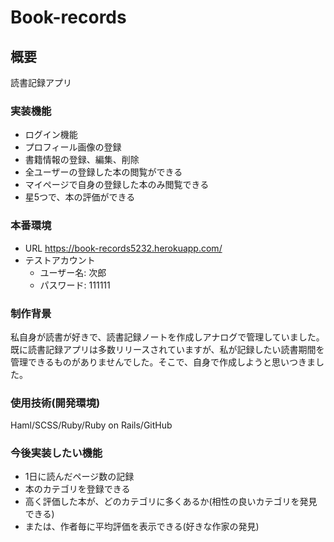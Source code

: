 # Book-records

## 概要
読書記録アプリ
### 実装機能
* ログイン機能
* プロフィール画像の登録
* 書籍情報の登録、編集、削除
* 全ユーザーの登録した本の閲覧ができる
* マイページで自身の登録した本のみ閲覧できる
* 星5つで、本の評価ができる
### 本番環境
* URL https://book-records5232.herokuapp.com/
* テストアカウント
  - ユーザー名: 次郎
  - パスワード: 111111
### 制作背景
私自身が読書が好きで、読書記録ノートを作成しアナログで管理していました。
既に読書記録アプリは多数リリースされていますが、私が記録したい読書期間を管理できるものがありませんでした。そこで、自身で作成しようと思いつきました。
### 使用技術(開発環境)
Haml/SCSS/Ruby/Ruby on Rails/GitHub
### 今後実装したい機能
* 1日に読んだページ数の記録
* 本のカテゴリを登録できる
* 高く評価した本が、どのカテゴリに多くあるか(相性の良いカテゴリを発見できる)
* または、作者毎に平均評価を表示できる(好きな作家の発見)
